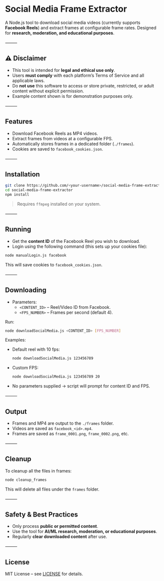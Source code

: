# Social Media Frame Extractor

A Node.js tool to download social media videos (currently supports **Facebook Reels**) and extract frames at configurable frame rates. Designed for **research, moderation, and educational purposes**.

⸻

## ⚠️ Disclaimer
- This tool is intended for **legal and ethical use only**.
- Users **must comply** with each platform’s Terms of Service and all applicable laws.
- Do **not use** this software to access or store private, restricted, or adult content without explicit permission.
- Example content shown is for demonstration purposes only.

⸻

## Features
- Download Facebook Reels as MP4 videos.
- Extract frames from videos at a configurable FPS.
- Automatically stores frames in a dedicated folder (`./frames`).
- Cookies are saved to `facebook_cookies.json`.

⸻

## Installation

```bash
git clone https://github.com/<your-username>/social-media-frame-extractor.git
cd social-media-frame-extractor
npm install
```

> Requires `ffmpeg` installed on your system.

⸻

## Running
- Get the **content ID** of the Facebook Reel you wish to download.
- Login using the following command (this sets up your cookies file):

```bash
node manualLogin.js facebook
```

This will save cookies to `facebook_cookies.json`.

⸻

## Downloading
- Parameters:
  - `<CONTENT_ID>` – Reel/Video ID from Facebook.
  - `<FPS_NUMBER>` – Frames per second (default 4).

Run:
```bash
node downloadSocialMedia.js <CONTENT_ID> [FPS_NUMBER]
```

Examples:
- Default reel with 10 fps:
  ```bash
  node downloadSocialMedia.js 123456789
  ```
- Custom FPS:
  ```bash
  node downloadSocialMedia.js 123456789 20
  ```
- No parameters supplied → script will prompt for content ID and FPS.

⸻

## Output
- Frames and MP4 are output to the `./frames` folder.
- Videos are saved as `facebook_<id>.mp4`.
- Frames are saved as `frame_0001.png`, `frame_0002.png`, etc.

⸻

## Cleanup
To cleanup all the files in frames:
```bash
node cleanup_frames
```
This will delete all files under the `frames` folder.

⸻

## Safety & Best Practices
- Only process **public or permitted content**.
- Use the tool for **AI/ML research, moderation, or educational purposes**.
- Regularly **clear downloaded content** after use.

⸻

## License
MIT License – see [LICENSE](LICENSE) for details.